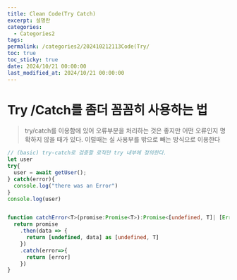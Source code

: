 ```yaml
---
title: Clean Code(Try Catch)
excerpt: 설명란
categories:
  - Categories2
tags: 
permalink: /categories2/202410212113Code(Try/
toc: true
toc_sticky: true
date: 2024/10/21 00:00:00
last_modified_at: 2024/10/21 00:00:00
---
```

# Try /Catch를 좀더 꼼꼼히 사용하는 법
> try/catch를 이용함에 있어 오류부분을 처리하는 것은 좋지만 어떤 오류인지 명확하지 않을 때가 있다. 이럴때는 실 사용부를 밖으로 빼는 방식으로 이용한다


```ts
// (basic) try-catch로 검증할 로직만 try 내부에 정의한다.
let user
try{
  user = await getUser();
} catch(error){
  console.log("there was an Error")
}
console.log(user)


function catchError<T>(promise:Promise<T>):Promise<[undefined, T]| [Error]>{
  return promise
    .then(data => {
      return [undefined, data] as [undefined, T]
    })
    .catch(error=>{
      return [error]
    })
}


```